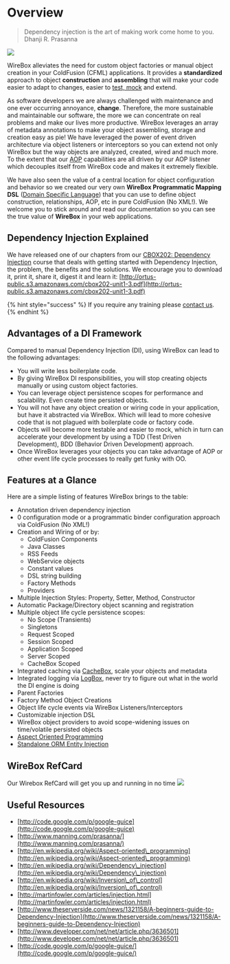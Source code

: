 # Overview

> Dependency injection is the art of making work come home to you.\
> Dhanji R. Prasanna

![](<../.gitbook/assets/overview\_WireBoxIcon (1).png>)

WireBox alleviates the need for custom object factories or manual object creation in your ColdFusion (CFML) applications. It provides a **standardized** approach to object **construction** and **assembling** that will make your code easier to adapt to changes, easier to [test, mock](https://testbox.ortusbooks.com) and extend.

As software developers we are always challenged with maintenance and one ever occurring annoyance, **change**. Therefore, the more sustainable and maintainable our software, the more we can concentrate on real problems and make our lives more productive. WireBox leverages an array of metadata annotations to make your object assembling, storage and creation easy as pie! We have leveraged the power of event driven architecture via object listeners or interceptors so you can extend not only WireBox but the way objects are analyzed, created, wired and much more. To the extent that our [AOP](overview.md) capabilities are all driven by our AOP listener which decouples itself from WireBox code and makes it extremely flexible.

We have also seen the value of a central location for object configuration and behavior so we created our very own **WireBox Programmatic Mapping DSL** ([Domain Specific Language](http://en.wikipedia.org/wiki/Domain-specific\_language)) that you can use to define object construction, relationships, AOP, etc in pure ColdFusion (No XML!). We welcome you to stick around and read our documentation so you can see the true value of **WireBox** in your web applications.

## Dependency Injection Explained

We have released one of our chapters from our [CBOX202: Dependency Injection](https://www.ortussolutions.com/learn) course that deals with getting started with Dependency Injection, the problem, the benefits and the solutions. We encourage you to download it, print it, share it, digest it and learn it: [http://ortus-public.s3.amazonaws.com/cbox202-unit1-3.pdf](http://ortus-public.s3.amazonaws.com/cbox202-unit1-3.pdf)

{% hint style="success" %}
If you require any training please [contact us](https://www.ortussolutions.com/learn).
{% endhint %}

## Advantages of a DI Framework

Compared to manual Dependency Injection (DI), using WireBox can lead to the following advantages:

* You will write less boilerplate code.
* By giving WireBox DI responsibilities, you will stop creating objects manually or using custom object factories.
* You can leverage object persistence scopes for performance and scalability. Even create time persisted objects.
* You will not have any object creation or wiring code in your application, but have it abstracted via WireBox. Which will lead to more cohesive code that is not plagued with boilerplate code or factory code.
* Objects will become more testable and easier to mock, which in turn can accelerate your development by using a TDD (Test Driven Development), BDD (Behavior Driven Development) approach.
* Once WireBox leverages your objects you can take advantage of AOP or other event life cycle processes to really get funky with OO.

## Features at a Glance

Here are a simple listing of features WireBox brings to the table:

* Annotation driven dependency injection
* 0 configuration mode or a programmatic binder configuration approach via ColdFusion (No XML!)
* Creation and Wiring of or by:
  * ColdFusion Components
  * Java Classes
  * RSS Feeds
  * WebService objects
  * Constant values
  * DSL string building
  * Factory Methods
  * Providers
* Multiple Injection Styles: Property, Setter, Method, Constructor
* Automatic Package/Directory object scanning and registration
* Multiple object life cycle persistence scopes:
  * No Scope (Transients)
  * Singletons
  * Request Scoped
  * Session Scoped
  * Application Scoped
  * Server Scoped
  * CacheBox Scoped
* Integrated caching via [CacheBox](https://cachebox.ortusbooks.com), scale your objects and metadata
* Integrated logging via [LogBox](https://logbox.ortusbooks.com), never try to figure out what in the world the DI engine is doing
* Parent Factories
* Factory Method Object Creations
* Object life cycle events via WireBox Listeners/Interceptors
* Customizable injection DSL
* WireBox object providers to avoid scope-widening issues on time/volatile persisted objects
* [Aspect Oriented Programming](overview.md)
* [Standalone ORM Entity Injection](../advanced-topics/orm-entity-injection.md)

## WireBox RefCard

Our Wirebox RefCard will get you up and running in no time [![](<../.gitbook/assets/overview\_wireboxrefcard (1).png>)](https://github.com/ColdBox/cbox-refcards/raw/master/WireBox/WireBox-Refcard.pdf)

## Useful Resources

* [http://code.google.com/p/google-guice](http://code.google.com/p/google-guice)
* [http://www.manning.com/prasanna/](http://www.manning.com/prasanna/)
* [http://en.wikipedia.org/wiki/Aspect-oriented\_programming](http://en.wikipedia.org/wiki/Aspect-oriented\_programming)
* [http://en.wikipedia.org/wiki/Dependency\_injection](http://en.wikipedia.org/wiki/Dependency\_injection)
* [http://en.wikipedia.org/wiki/Inversion\_of\_control](http://en.wikipedia.org/wiki/Inversion\_of\_control)
* [http://martinfowler.com/articles/injection.html](http://martinfowler.com/articles/injection.html)
* [http://www.theserverside.com/news/1321158/A-beginners-guide-to-Dependency-Injection](http://www.theserverside.com/news/1321158/A-beginners-guide-to-Dependency-Injection)
* [http://www.developer.com/net/net/article.php/3636501](http://www.developer.com/net/net/article.php/3636501)
* [http://code.google.com/p/google-guice/](http://code.google.com/p/google-guice/)
